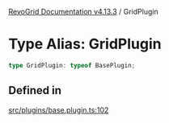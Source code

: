 [RevoGrid Documentation v4.13.3](README.md) / GridPlugin

# Type Alias: GridPlugin

```ts
type GridPlugin: typeof BasePlugin;
```

## Defined in

[src/plugins/base.plugin.ts:102](https://github.com/revolist/revogrid/blob/827fce61250cb005ab132b3ed11b8ae836712e7b/src/plugins/base.plugin.ts#L102)
